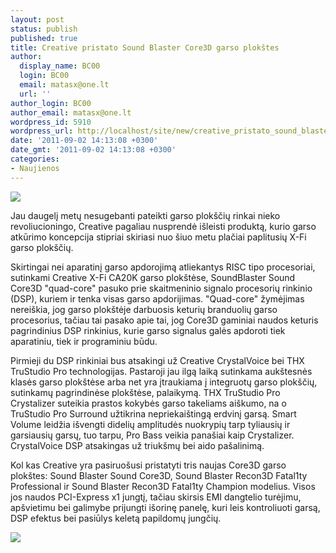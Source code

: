 ```yaml
---
layout: post
status: publish
published: true
title: Creative pristato Sound Blaster Core3D garso plokštes
author:
  display_name: BC00
  login: BC00
  email: matasx@one.lt
  url: ''
author_login: BC00
author_email: matasx@one.lt
wordpress_id: 5910
wordpress_url: http://localhost/site/new/creative_pristato_sound_blaster_core3d_garso_plokstes/
date: '2011-09-02 14:13:08 +0300'
date_gmt: '2011-09-02 14:13:08 +0300'
categories:
- Naujienos
---
```

<div class="imgright"><img src="http://imgs.lt/pics/ac6d2e6e89d43437cb1b34e47cb2644e.gif"  /></div>
<p>Jau daugelį metų nesugebanti pateikti garso plokščių rinkai nieko revoliucioningo, Creative pagaliau nusprendė išleisti produktą, kurio garso atkūrimo koncepcija stipriai skiriasi nuo šiuo metu plačiai paplitusių X-Fi garso plokščių.</p>
<p>Skirtingai nei aparatinį garso apdorojimą atliekantys RISC tipo procesoriai, sutinkami Creative X-Fi CA20K garso plokštėse, SoundBlaster Sound Core3D "quad-core" pasuko prie skaitmeninio signalo procesorių rinkinio (DSP), kuriem ir tenka visas garso apdorijimas. "Quad-core"  žymėjimas nereiškia, jog garso plokštėje darbuosis keturių branduolių garso procesorius, tačiau tai pasako apie tai, jog Core3D gaminiai naudos keturis pagrindinius DSP rinkinius, kurie garso signalus galės apdoroti tiek aparatiniu, tiek ir programiniu būdu.</p>
<p>Pirmieji du DSP rinkiniai bus atsakingi už Creative CrystalVoice bei THX TruStudio Pro technologijas. Pastaroji jau ilgą laiką sutinkama aukštesnės klasės garso plokštėse arba net yra įtraukiama į integruotų garso plokščių, sutinkamų pagrindinėse plokštėse, palaikymą. THX TruStudio Pro Crystalizer suteikia prastos kokybės garso takeliams aiškumo, na o TruStudio Pro Surround užtikrina nepriekaištingą erdvinį garsą. Smart Volume leidžia išvengti didelių amplitudės nuokrypių tarp tyliausių ir garsiausių garsų, tuo tarpu, Pro Bass veikia panašiai kaip Crystalizer. CrystalVoice DSP atsakingas už triukšmų bei aido pašalinimą.</p>
<p>Kol kas Creative yra pasiruošusi pristatyti tris naujas Core3D garso plokštes: Sound Blaster Sound Core3D, Sound Blaster Recon3D Fatal1ty Professional ir Sound Blaster Recon3D Fatal1ty Champion modelius. Visos jos naudos PCI-Express x1 jungtį, tačiau skirsis EMI dangtelio turėjimu, apšvietimu bei galimybe prijungti išorinę panelę, kuri leis kontroliuoti garsą, DSP efektus bei pasiūlys keletą papildomų jungčių.</p>
<p><img src="http://imgs.lt/pics/89d4b9030d63d03ac3df276aad674597.jpg" /></p>
